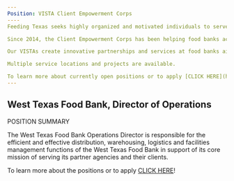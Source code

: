 ```yaml
---
Position: VISTA Client Empowerment Corps
----
Feeding Texas seeks highly organized and motivated individuals to serve for one year at food banks participating in our "Client Empowerment Corps," the only statewide [AmeriCorps*VISTA](https://www.nationalservice.gov/programs/americorps/americorpsvista) program addressing the causes and effects of food insecurity and empowering hungry Texans. 

Since 2014, the Client Empowerment Corps has been helping food banks across the state engage the community and innovate programs to address the root causes of hunger and food insecurity. VISTAs (Volunteers in Service to America) build non-traditional partnerships to increase client access to new economic and health services, and strategically incorporate the voices of hungry Texans into the public conversation on hunger through the Storybanking Initiative and client engagement projects. With ample coaching and personal development opportunities, our corps offers emerging non-profit professionals a way to gain a level of experience above other entry-level positions.

Our VISTAs create innovative partnerships and services at food banks aimed at creating better health outcomes, increased financial security and opportunities for hungry Texans to add their voices to the public conversation. 

Multiple service locations and projects are available. 

To learn more about currently open positions or to apply [CLICK HERE](https://my.americorps.gov/mp/listing/viewListing.do?id=74075&fromSearch=true)!
---
```

West Texas Food Bank, Director of Operations
----
POSITION SUMMARY

The West Texas Food Bank Operations Director is responsible for the efficient and effective distribution, warehousing, logistics and facilities management functions of the West Texas Food Bank in support of its core mission of serving its partner agencies and their clients.

To learn more about the positions or to apply [CLICK HERE](https://www.indeed.com/viewjob?jk=00aa4af24fe280ae&tk=1d59sq1ln0mte000&from=company)!
